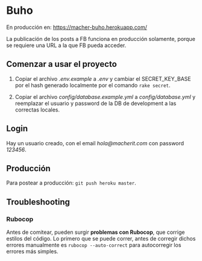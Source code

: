 # Buho

En producción en: https://macher-buho.herokuapp.com/

La publicación de los posts a FB funciona en producción solamente, porque se requiere una URL a la que FB pueda acceder.


## Comenzar a usar el proyecto
1) Copiar el archivo _.env.example_ a _.env_ y cambiar el SECRET_KEY_BASE por el hash generado localmente por el comando ```rake secret```.

2) Copiar el archivo _config/database.example.yml_ a _config/database.yml_ y reemplazar el usuario y password de la DB de development a las correctas locales.

## Login
Hay un usuario creado, con el email _hola@macherit.com_ con password _123456_.

## Producción
Para postear a producción: ```git push heroku master```.


## Troubleshooting

### Rubocop
Antes de comitear, pueden surgir **problemas con Rubocop**, que corrige estilos del código. Lo primero que se puede correr, antes de corregir dichos errores manualmente es ```rubocop --auto-correct``` para autocorregir los errores más simples.
